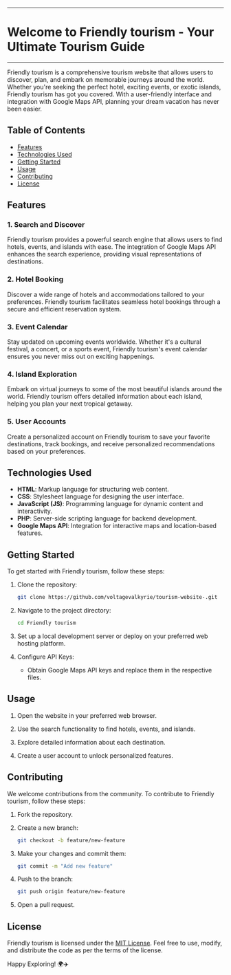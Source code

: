 
--------------------------------------------------------------------------------------------------------------------------
# Welcome to Friendly tourism - Your Ultimate Tourism Guide
--------------------------------------------------------------------------------------------------------------------------



 

Friendly tourism is a comprehensive tourism website that allows users to discover, plan, and embark on memorable journeys around the world. Whether you're seeking the perfect hotel, exciting events, or exotic islands, Friendly tourism has got you covered. With a user-friendly interface and integration with Google Maps API, planning your dream vacation has never been easier.

## Table of Contents

- [Features](#features)
- [Technologies Used](#technologies-used)
- [Getting Started](#getting-started)
- [Usage](#usage)
- [Contributing](#contributing)
- [License](#license)

## Features

### 1. Search and Discover
Friendly tourism provides a powerful search engine that allows users to find hotels, events, and islands with ease. The integration of Google Maps API enhances the search experience, providing visual representations of destinations.

### 2. Hotel Booking
Discover a wide range of hotels and accommodations tailored to your preferences. Friendly tourism facilitates seamless hotel bookings through a secure and efficient reservation system.

### 3. Event Calendar
Stay updated on upcoming events worldwide. Whether it's a cultural festival, a concert, or a sports event, Friendly tourism's event calendar ensures you never miss out on exciting happenings.

### 4. Island Exploration
Embark on virtual journeys to some of the most beautiful islands around the world. Friendly tourism offers detailed information about each island, helping you plan your next tropical getaway.

### 5. User Accounts
Create a personalized account on Friendly tourism to save your favorite destinations, track bookings, and receive personalized recommendations based on your preferences.

## Technologies Used

- **HTML**: Markup language for structuring web content.
- **CSS**: Stylesheet language for designing the user interface.
- **JavaScript (JS)**: Programming language for dynamic content and interactivity.
- **PHP**: Server-side scripting language for backend development.
- **Google Maps API**: Integration for interactive maps and location-based features.

## Getting Started

To get started with Friendly tourism, follow these steps:

1. Clone the repository:
    ```bash
    git clone https://github.com/voltagevalkyrie/tourism-website-.git
    ```

2. Navigate to the project directory:
    ```bash
    cd Friendly tourism
    ```

3. Set up a local development server or deploy on your preferred web hosting platform.

4. Configure API Keys:
   - Obtain Google Maps API keys and replace them in the respective files.

## Usage

1. Open the website in your preferred web browser.

2. Use the search functionality to find hotels, events, and islands.

3. Explore detailed information about each destination.

4. Create a user account to unlock personalized features.

## Contributing

We welcome contributions from the community. To contribute to Friendly tourism, follow these steps:

1. Fork the repository.

2. Create a new branch:
    ```bash
    git checkout -b feature/new-feature
    ```

3. Make your changes and commit them:
    ```bash
    git commit -m "Add new feature"
    ```

4. Push to the branch:
    ```bash
    git push origin feature/new-feature
    ```

5. Open a pull request.

## License

Friendly tourism is licensed under the [MIT License](LICENSE). Feel free to use, modify, and distribute the code as per the terms of the license.

Happy Exploring! 🌍✈️